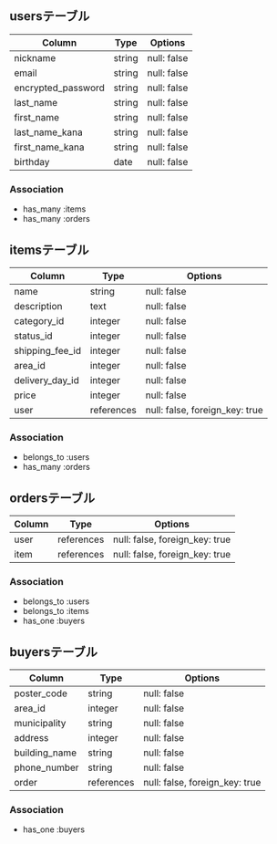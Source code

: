 ## usersテーブル

| Column             | Type    | Options     |
| ------------------ | ------  | ----------- |
| nickname           | string  | null: false |
| email              | string  | null: false |
| encrypted_password | string  | null: false |
| last_name          | string  | null: false |
| first_name         | string  | null: false |
| last_name_kana     | string  | null: false |
| first_name_kana    | string  | null: false |
| birthday           | date    | null: false |

### Association

- has_many :items
- has_many :orders

## itemsテーブル

| Column           | Type         | Options                        |
| ---------------  | ------------ | ------------------------------ |
| name             | string       | null: false                    |
| description      | text         | null: false                    |
| category_id      | integer       | null: false                    |
| status_id        | integer      | null: false                    |
| shipping_fee_id  | integer      | null: false                    |
| area_id          | integer      | null: false                    |
| delivery_day_id  | integer      | null: false                    |
| price            | integer      | null: false                    |
| user             | references   | null: false, foreign_key: true |

### Association

- belongs_to :users
- has_many :orders

## ordersテーブル

| Column     | Type         | Options                        |
| ---------- | ------------ | ------------------------------ |
| user       | references   | null: false, foreign_key: true |
| item       | references   | null: false, foreign_key: true |

### Association

- belongs_to :users
- belongs_to :items
- has_one :buyers

## buyersテーブル

| Column           | Type         | Options                        |
| ---------------  | ------------ | ------------------------------ |
| poster_code      | string       | null: false                    |
| area_id          | integer      | null: false                    |
| municipality     | string       | null: false                    |
| address          | integer      | null: false                    |
| building_name    | string       | null: false                    |
| phone_number     | string       | null: false                    |
| order            | references   | null: false, foreign_key: true |

### Association

- has_one :buyers
